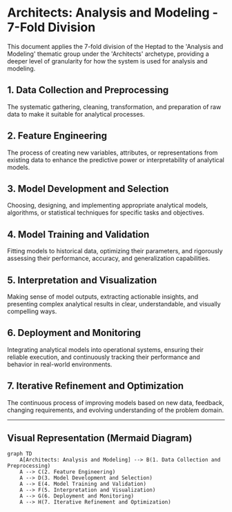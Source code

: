 # Architects: Analysis and Modeling - 7-Fold Division

This document applies the 7-fold division of the Heptad to the 'Analysis and Modeling' thematic group under the 'Architects' archetype, providing a deeper level of granularity for how the system is used for analysis and modeling.

## 1. Data Collection and Preprocessing

The systematic gathering, cleaning, transformation, and preparation of raw data to make it suitable for analytical processes.

## 2. Feature Engineering

The process of creating new variables, attributes, or representations from existing data to enhance the predictive power or interpretability of analytical models.

## 3. Model Development and Selection

Choosing, designing, and implementing appropriate analytical models, algorithms, or statistical techniques for specific tasks and objectives.

## 4. Model Training and Validation

Fitting models to historical data, optimizing their parameters, and rigorously assessing their performance, accuracy, and generalization capabilities.

## 5. Interpretation and Visualization

Making sense of model outputs, extracting actionable insights, and presenting complex analytical results in clear, understandable, and visually compelling ways.

## 6. Deployment and Monitoring

Integrating analytical models into operational systems, ensuring their reliable execution, and continuously tracking their performance and behavior in real-world environments.

## 7. Iterative Refinement and Optimization

The continuous process of improving models based on new data, feedback, changing requirements, and evolving understanding of the problem domain.

---

## Visual Representation (Mermaid Diagram)

```mermaid
graph TD
    A[Architects: Analysis and Modeling] --> B(1. Data Collection and Preprocessing)
    A --> C(2. Feature Engineering)
    A --> D(3. Model Development and Selection)
    A --> E(4. Model Training and Validation)
    A --> F(5. Interpretation and Visualization)
    A --> G(6. Deployment and Monitoring)
    A --> H(7. Iterative Refinement and Optimization)
```
